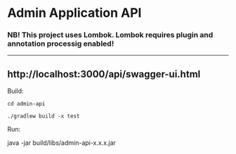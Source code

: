 # Admin Application API

### NB! This project uses Lombok. Lombok requires plugin and annotation processig enabled!

---------

## http://localhost:3000/api/swagger-ui.html


Build:

```
cd admin-api

./gradlew build -x test

```


Run:

java -jar build/libs/admin-api-x.x.x.jar
